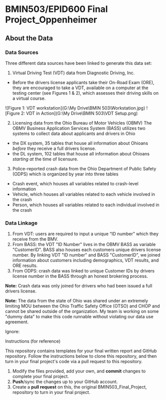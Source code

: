 # BMIN503/EPID600 Final Project_Oppenheimer

## About the Data

### Data Sources
Three different data sources have been linked to generate this data set:

1. Virtual Driving Test (VDT) data from Diagnostic Driving, Inc.
- Before the drivers license applicants take their On-Road Exam (ORE), they are encouraged to take a VDT, available on a computer at the testing center (see Figures 1 & 2), which assesses their driving skills on a virtual course.

![Figure 1: VDT workstation](G:\My Drive\BMIN 503\Workstation.jpg)
![Figure 2: VDT in Action](G:\My Drive\BMIN 503\VDT Setup.png)


2. Licensing data from the Ohio Bureau of Motor Vehicles (OBMV)
The OBMV Business Application Services System (BASS) utilizes two systems to collect data about applicants and drivers in Ohio
* the DX system, 35 tables that house all information about Ohioans *before* they receive a full drivers license.
* the DL system, 102 tables that house all information about Ohioans *starting at* the time of licensure.

3. Police-reported crash data from the Ohio Department of Public Safety (ODPS) which is organized by year into three tables
* Crash event, which houses all variables related to crash-level information
* Vehicle, which houses all variables related to each vehicle involved in the crash
* Person, which houses all variables related to each individual involved in the crash

### Data Linkage
1. From VDT: users are required to input a unique “ID number” which they receive from the BMV. 
2. From BASS: the VDT "ID Number" lives in the OBMV BASS as variable "CustomerID". BASS also houses each customers unique drivers license number. By linking VDT "ID number" and BASS "CustomerID", we joined information about customers including demographics, VDT results, and ORE results.
3. From ODPS: crash data was linked to unique Customer IDs by drivers license number in the BASS through an honest brokering process.

**Note:** Crash data was only joined for drivers who had been issued a full drivers license.

**Note:** The data from the state of Ohio was shared under an extremely limiting MOU between the Ohio Traffic Safety Office (OTSO) and CHOP and cannot be shared outside of the organization. My team is working on some "dummy data" to make this code runnable without violating our data use agreement.







Ignore:

Instructions (for reference)

This repository contains templates for your final written report and GitHub repository. Follow the instructions below to clone this repository, and then turn in your final project's code via a pull request to this repository.

1. Modify the files provided, add your own, and **commit** changes to complete your final project.
1. **Push**/sync the changes up to your GitHub account.
1. Create a **pull request** on this, the original BMIN503_Final_Project, repository to turn in your final project.
